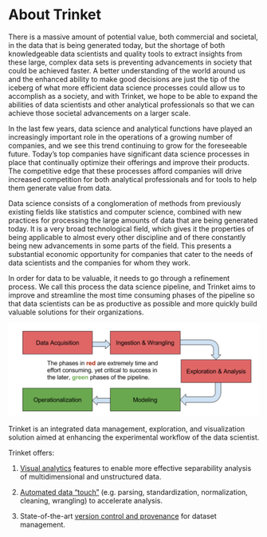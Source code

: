# About Trinket    

There is a massive amount of potential value, both commercial and societal, in the data that is being generated today, but the shortage of both knowledgeable data scientists and quality tools to extract insights from these large, complex data sets is preventing advancements in society that could be achieved faster. A better understanding of the world around us and the enhanced ability to make good decisions are just the tip of the iceberg of what more efficient data science processes could allow us to accomplish as a society, and with Trinket, we hope to be able to expand the abilities of data scientists and other analytical professionals so that we can achieve those societal advancements on a larger scale.

In the last few years, data science and analytical functions have played an increasingly important role in the operations of a growing number of companies, and we see this trend continuing to grow for the foreseeable future. Today’s top companies have significant data science processes in place that continually optimize their offerings and improve their products. The competitive edge that these processes afford companies will drive increased competition for both analytical professionals and for tools to help them generate value from data.

Data science consists of a conglomeration of methods from previously existing fields like statistics and computer science, combined with new practices for processing the large amounts of data that are being generated today. It is a very broad technological field, which gives it the properties of being applicable to almost every other discipline and of there constantly being new advancements in some parts of the field. This presents a substantial economic opportunity for companies that cater to the needs of data scientists and the companies for whom they work.

In order for data to be valuable, it needs to go through a refinement process. We call this process the data science pipeline, and Trinket aims to improve and streamline the most time consuming phases of the pipeline so that data scientists can be as productive as possible and more quickly build valuable solutions for their organizations.

![Pipeline](images/pipeline.png)

Trinket is an integrated data management, exploration, and visualization solution aimed at enhancing the experimental workflow of the data scientist.

Trinket offers:   

1. [Visual analytics](visual_analysis.md) features to enable more effective separability analysis of multidimensional and unstructured data.   

2. [Automated data “touch”](auto_analysis.md) (e.g. parsing, standardization, normalization, cleaning, wrangling) to accelerate analysis.      

3. State-of-the-art [version control and provenance](version_control.md) for dataset management.    
